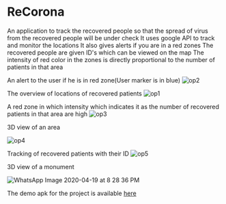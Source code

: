 # ReCorona

An application to track the recovered people so that the spread of virus from the recovered people will be under check
It uses google API to track and monitor the locations
It also gives alerts if you are in a red zones
The recovered people are given ID's which can be viewed on the map
The intensity of red color in the zones is directly proportional to the number of patients in that area


An alert to the user if he is in red zone(User marker is in blue)
![op2](https://user-images.githubusercontent.com/45101690/79693798-7055f280-828a-11ea-8b26-82027704d554.jpeg)

The overview of locations of recovered patients
![op1](https://user-images.githubusercontent.com/45101690/79693800-7055f280-828a-11ea-9978-b4697c198a0e.jpeg)

A red zone in which intensity which indicates it as the number of recovered patients in that area are high
![op3](https://user-images.githubusercontent.com/45101690/79693793-6d5b0200-828a-11ea-8a21-834de4b68c15.jpeg)

3D view of an area

![op4](https://user-images.githubusercontent.com/45101690/79693796-6f24c580-828a-11ea-9bff-c2ce42794139.jpg)

Tracking of recovered patients with their ID
![op5](https://user-images.githubusercontent.com/45101690/79693797-6fbd5c00-828a-11ea-9ebb-f3e62b5959dd.jpeg)

3D view of a monument

![WhatsApp Image 2020-04-19 at 8 28 36 PM](https://user-images.githubusercontent.com/45101690/79693959-35a08a00-828b-11ea-9aee-099b7837db1a.jpeg)

The demo apk for the project is available [here](https://github.com/krharsh17/barview-android/blob/develop/demo-apk/app-debug.apk)

